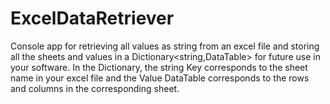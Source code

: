 # ExcelDataRetriever
Console app for retrieving all values as string from an excel file and storing all the sheets and values in a Dictionary<string,DataTable> for future use in your software.
In the Dictionary, the string Key corresponds to the sheet name in your excel file and the Value DataTable corresponds to the rows and columns in the corresponding sheet.
